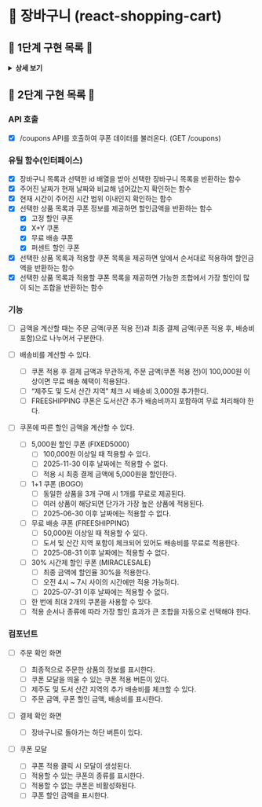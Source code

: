 # 🛒 장바구니 (react-shopping-cart)

## 🔮 1단계 구현 목록 🦩

<details><summary><b>상세 보기</b></summary>

### API 호출

- [x] /cart-items API를 호출하여 장바구니 상품 데이터를 불러온다. (GET /cart-items)
- [x] 장바구니 상품의 수량을 변경할 수 있다. (PATCH /cart-items)
- [x] 장바구니에 담긴 상품을 제거할 수 있다. (DELETE /cart-items)

### 기능

- [x] 장바구니 상품 목록을 관리하는 상태를 만든다.
- [x] 선택 여부를 관리하는 상태를 만든다.
  - [x] 개별 카트 상품이 선택됐는지 확인한다.
  - [x] 전체 선택 여부를 확인한다.
- [x] 상품 목록과 선택 여부를 합쳐 주문 금액을 계산한다.
- [x] 주문 금액에 따라 배송비를 계산한다.
- [x] 주문 금액과 배송비를 종합해 총 결제 금액을 계산한다.

### 컴포넌트

- [x] Header
  - [x] Header에 알맞은 콘텐츠가 표시된다.
- [x] Title
  - [x] 현재 몇 종류의 상품이 담겨있는지 표시한다.
- [x] 상품 card
  - [x] 상품 정보 UI
    - [x] 상품 이미지가 뜬다
    - [x] 상품 이름이 뜬다
    - [x] 상품 가격이 뜬다
- [x] 전체 선택
  - [x] 상품이 모두 선택됐을 때 체크가 된다.
  - [x] 상품이 하나라도 선택해제 됐을 때 해제가 된다.
  - [x] 진입 시, 전체 선택이 되어 있다.
  - [x] 전체 선택을 클릭하면 개별 상품이 전부 선택된다.
  - [x] 개별 선택 버튼
    - [x] 진입 시, 선택이 되어 있다.
    - [x] 클릭시 선택을 해제할 수 있다.
    - [x] 전체 선택을 눌렀을 때 선택이 되어야한다
    - [x] 전체 선택을 해제했을떄 선택이 해제되어야 한다.
  - [x] 수량 조절 버튼
    - [x] 버튼을 누르면 장바구니에 담긴 수량이 증가한다
    - [x] 버튼을 누르면 장바구니에 담긴 수량이 감소한다
    - [x] 현재 담긴 수량이 나타난다
  - [x] 삭제 버튼
    - [x] 삭제 버튼을 누르면 상품이 장바구니에서 제거된다.
- [x] 금액 정보
  - [x] 주문 금액
    - [x] 현재 장바구니 목록을 바탕으로 주문금액을 표시한다
  - [x] 배송비
    - [x] 주문 금액이 100,000 이상일 경우 0 원, 아니면 3000원을 표시한다
  - [x] 총 결제 금액
    - [x] 주문 금액 + 배송비를 표시한다.
- [x] 주문 확인 버튼
  - [x] 장바구니에 상품이 하나도 없으면 비활성화
  - [x] 선택된 상품이 없으면 비활성화

</details>

## 🦩 2단계 구현 목록 🦩

### API 호출

- [x] /coupons API를 호출하여 쿠폰 데이터를 불러온다. (GET /coupons)

### 유틸 함수(인터페이스)

- [x] 장바구니 목록과 선택한 id 배열을 받아 선택한 장바구니 목록을 반환하는 함수
- [x] 주어진 날짜가 현재 날짜와 비교해 넘어갔는지 확인하는 함수
- [x] 현재 시간이 주어진 시간 범위 이내인지 확인하는 함수
- [x] 선택한 상품 목록과 쿠폰 정보를 제공하면 할인금액을 반환하는 함수
  - [x] 고정 할인 쿠폰
  - [x] X+Y 쿠폰
  - [x] 무료 배송 쿠폰
  - [x] 퍼센트 할인 쿠폰
- [x] 선택한 상품 목록과 적용할 쿠폰 목록을 제공하면 앞에서 순서대로 적용하여 할인금액을 반환하는 함수
- [x] 선택한 상품 목록과 적용할 쿠폰 목록을 제공하면 가능한 조합에서 가장 할인이 많이 되는 조합을 반환하는 함수

### 기능

- [ ] 금액을 계산할 때는 주문 금액(쿠폰 적용 전)과 최종 결제 금액(쿠폰 적용 후, 배송비 포함)으로 나누어서 구분한다.

- [ ] 배송비를 계산할 수 있다.

  - [ ] 쿠폰 적용 후 결제 금액과 무관하게, 주문 금액(쿠폰 적용 전)이 100,000원 이상이면 무료 배송 혜택이 적용된다.
  - [ ] “제주도 및 도서 산간 지역” 체크 시 배송비 3,000원 추가한다.
  - [ ] FREESHIPPING 쿠폰은 도서산간 추가 배송비까지 포함하여 무료 처리해야 한다.

- [ ] 쿠폰에 따른 할인 금액을 계산할 수 있다.

  - [ ] 5,000원 할인 쿠폰 (FIXED5000)
    - [ ] 100,000원 이상일 때 적용할 수 있다.
    - [ ] 2025-11-30 이후 날짜에는 적용할 수 없다.
    - [ ] 적용 시 최종 결제 금액에 5,000원을 할인한다.
  - [ ] 1+1 쿠폰 (BOGO)
    - [ ] 동일한 상품을 3개 구매 시 1개를 무료로 제공된다.
    - [ ] 여러 상품이 해당되면 단가가 가장 높은 상품에 적용된다.
    - [ ] 2025-06-30 이후 날짜에는 적용할 수 없다.
  - [ ] 무료 배송 쿠폰 (FREESHIPPING)
    - [ ] 50,000원 이상일 때 적용할 수 있다.
    - [ ] 도서 및 산간 지역 포함이 체크되어 있어도 배송비를 무료로 적용한다.
    - [ ] 2025-08-31 이후 날짜에는 적용할 수 없다.
  - [ ] 30% 시간제 할인 쿠폰 (MIRACLESALE)
    - [ ] 최종 금액에 할인율 30%을 적용한다.
    - [ ] 오전 4시 ~ 7시 사이의 시간에만 적용 가능하다.
    - [ ] 2025-07-31 이후 날짜에는 적용할 수 없다.
  - [ ] 한 번에 최대 2개의 쿠폰을 사용할 수 있다.
  - [ ] 적용 순서나 종류에 따라 가장 할인 효과가 큰 조합을 자동으로 선택해야 한다.

### 컴포넌트

- [ ] 주문 확인 화면

  - [ ] 최종적으로 주문한 상품의 정보를 표시한다.
  - [ ] 쿠폰 모달을 띄울 수 있는 쿠폰 적용 버튼이 있다.
  - [ ] 제주도 및 도서 산간 지역의 추가 배송비를 체크할 수 있다.
  - [ ] 주문 금액, 쿠폰 할인 금액, 배송비를 표시한다.

- [ ] 결제 확인 화면

  - [ ] 장바구니로 돌아가는 하단 버튼이 있다.

- [ ] 쿠폰 모달
  - [ ] 쿠폰 적용 클릭 시 모달이 생성된다.
  - [ ] 적용할 수 있는 쿠폰의 종류를 표시한다.
  - [ ] 적용할 수 없는 쿠폰은 비활성화된다.
  - [ ] 쿠폰 할인 금액을 표시한다.
